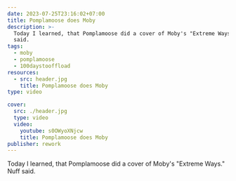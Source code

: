 ```yaml
---
date: 2023-07-25T23:16:02+07:00
title: Pomplamoose does Moby
description: >-
  Today I learned, that Pomplamoose did a cover of Moby's "Extreme Ways". Nuff
  said.
tags:
  - moby
  - pomplamoose
  - 100daystooffload
resources:
  - src: header.jpg
    title: Pomplamoose does Moby
type: video

cover:
  src: ./header.jpg
  type: video
  video:
    youtube: s0OWyoXNjcw
    title: Pomplamoose does Moby
publisher: rework
---
```


Today I learned, that Pomplamoose did a cover of Moby's "Extreme Ways." Nuff said.
